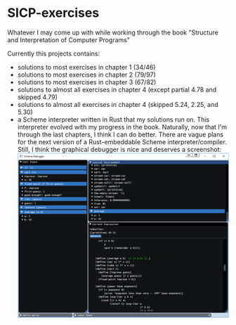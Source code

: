 # SICP-exercises
Whatever I may come up with while working through the book "Structure and Interpretation of Computer Programs"

Currently this projects contains:
- solutions to most exercises in chapter 1 (34/46)
- solutions to most exercises in chapter 2 (79/97)
- solutions to most exercises in chapter 3 (67/82)
- solutions to almost all exercises in chapter 4 (except partial 4.78 and skipped 4.79)
- solutions to almost all exercises in chapter 4 (skipped 5.24, 2.25, and 5.30)
- a Scheme interpreter written in Rust that my solutions run on. This interpreter evolved with my progress in the book. 
  Naturally, now that I'm through the last chapters, I think I can do better. There are vague plans for the next 
  version of a Rust-embeddable Scheme interpreter/compiler.
  Still, I think the graphical debugger is nice and deserves a screenshot:
   ![screenshot](https://github.com/mbillingr/SICP-exercises/blob/master/resources/debugger.png)
